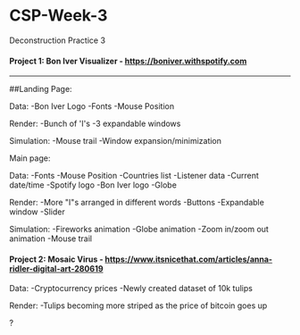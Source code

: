 # CSP-Week-3

Deconstruction Practice 3

#### Project 1: Bon Iver Visualizer - https://boniver.withspotify.com
---
##Landing Page:

Data:
-Bon Iver Logo
-Fonts 
-Mouse Position

Render:
-Bunch of 'I's
-3 expandable windows

Simulation:
-Mouse trail
-Window expansion/minimization

Main page:

Data:
-Fonts 
-Mouse Position
-Countries list
-Listener data
-Current date/time
-Spotify logo
-Bon Iver logo
-Globe 

Render:
-More "I"s arranged in different words
-Buttons
-Expandable window
-Slider

Simulation:
-Fireworks animation
-Globe animation
-Zoom in/zoom out animation
-Mouse trail

#### Project 2: Mosaic Virus - https://www.itsnicethat.com/articles/anna-ridler-digital-art-280619

Data:
-Cryptocurrency prices
-Newly created dataset of 10k tulips

Render:
-Tulips becoming more striped as the price of bitcoin goes up

?

